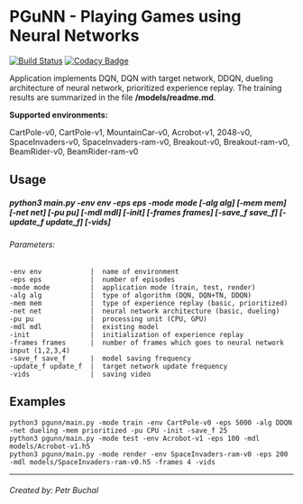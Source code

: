 # PGuNN - Playing Games using Neural Networks
[![Build Status](https://travis-ci.org/LachubCz/PGuNN.svg?branch=master)](https://travis-ci.org/LachubCz/PGuNN) [![Codacy Badge](https://api.codacy.com/project/badge/Grade/a7a8e07cf66f47f7abeef7efcdea9cb7)](https://app.codacy.com/app/LachubCz/PlayingGamesUsingNeuralNetworks?utm_source=github.com&utm_medium=referral&utm_content=LachubCz/PlayingGamesUsingNeuralNetworks&utm_campaign=badger)

Application implements DQN, DQN with target network, DDQN, dueling architecture of neural network, prioritized experience replay. The training results are summarized in the file **/models/readme.md**.

**Supported environments:**

CartPole-v0, CartPole-v1, MountainCar-v0, Acrobot-v1, 2048-v0, SpaceInvaders-v0, SpaceInvaders-ram-v0, Breakout-v0, Breakout-ram-v0, BeamRider-v0, BeamRider-ram-v0

Usage
-----
##### python3 main.py -env env -eps eps -mode mode [-alg alg] [-mem mem] [-net net] [-pu pu] [-mdl mdl] [-init] [-frames frames] [-save_f save_f] [-update_f update_f] [-vids]
###### Parameters:

    -env env            |  name of environment
    -eps eps            |  number of episodes
    -mode mode          |  application mode (train, test, render)
    -alg alg            |  type of algorithm (DQN, DQN+TN, DDQN)
    -mem mem            |  type of experience replay (basic, prioritized)
    -net net            |  neural network architecture (basic, dueling)
    -pu pu              |  processing unit (CPU, GPU)
    -mdl mdl            |  existing model
    -init               |  initialization of experience replay
    -frames frames      |  number of frames which goes to neural network input (1,2,3,4)
    -save_f save_f      |  model saving frequency
    -update_f update_f  |  target network update frequency
    -vids               |  saving video

Examples
-----------------
    python3 pgunn/main.py -mode train -env CartPole-v0 -eps 5000 -alg DDQN -net dueling -mem prioritized -pu CPU -init -save_f 25
    python3 pgunn/main.py -mode test -env Acrobot-v1 -eps 100 -mdl models/Acrobot-v1.h5
    python3 pgunn/main.py -mode render -env SpaceInvaders-ram-v0 -eps 200 -mdl models/SpaceInvaders-ram-v0.h5 -frames 4 -vids

****
###### Created by: Petr Buchal
